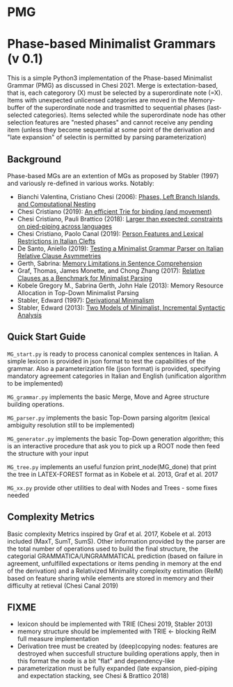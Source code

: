 # PMG
Phase-based Minimalist Grammars (v 0.1)
===================================================

This is a simple Python3 implementation of the Phase-based Minimalist Grammar (PMG) as discussed in Chesi 2021.
Merge is extectation-based, that is, each categorory (X) must be selected by a superordinate note (=X).
Items with unexpected unlicensed categories are moved in the Memory-buffer of the superordinate node and trasmitted to sequential phases (last-selected categories).
Items selected while the superordinate node has other selection features are "nested phases" and cannot receive any pending item (unless they become sequential at some point of the derivation and "late expansion" of selectin is permitted by parsing parameterization)

Background
----------

Phase-based MGs are an extention of MGs as proposed by Stabler (1997) and variously re-defined in various works. Notably:

- Bianchi Valentina, Cristiano Chesi (2006): [Phases, Left Branch Islands, and Computational Nesting](https://repository.upenn.edu/pwpl/vol12/iss1/3/)
- Chesi Cristiano (2019): [An efficient Trie for binding (and movement)](http://ceur-ws.org/Vol-2253/paper07.pdf)
- Chesi Cristiano, Pauli Brattico (2018): [Larger than expected: constraints on pied-piping across languages](https://lingbuzz.com/j/rgg/2018/2018.04/chesi+brattico_constraints-on-pied-piping-across-languages_RGG-2018-04.pdf)
- Chesi Cristiano, Paolo Canal (2019): [Person Features and Lexical Restrictions in Italian Clefts](https://www.frontiersin.org/articles/10.3389/fpsyg.2019.02105/full)
- De Santo, Aniello (2019): [Testing a Minimalist Grammar Parser on Italian Relative Clause Asymmetries](https://www.aclweb.org/anthology/W19-2911.pdf)
- Gerth, Sabrina: [Memory Limitations in Sentence Comprehension](https://publishup.uni-potsdam.de/opus4-ubp/frontdoor/index/index/docId/7155)
- Graf, Thomas, James Monette, and Chong Zhang (2017): [Relative Clauses as a Benchmark for Minimalist Parsing](https://thomasgraf.net/doc/papers/GrafEtAl17JLM.pdf)
- Kobele Gregory M., Sabrina Gerth, John Hale (2013): Memory Resource Allocation in Top-Down Minimalist Parsing
- Stabler, Edward (1997): [Derivational Minimalism](http://www.linguistics.ucla.edu/people/stabler/eps-lacl.pdf)
- Stabler, Edward (2013): [Two Models of Minimalist, Incremental Syntactic Analysis](http://www.linguistics.ucla.edu/people/stabler/Stabler12-2models.pdf)

Quick Start Guide
-----------------
`MG_start.py` is ready to process canonical complex sentences in Italian. A simple lexicon is provided in json format to test the capabilities of the grammar.
Also a parameterization file (json format) is provided, specifying mandatory agreement categories in Italian and English (unification algorithm to be implemented) 

`MG_grammar.py` implements the basic Merge, Move and Agree structure building operations.

`MG_parser.py` implements the basic Top-Down parsing algoritm (lexical ambiguity resolution still to be implemented)

`MG_generator.py` implements the basic Top-Down generation algorithm; this is an interactive procedure that ask you to pick up a ROOT node then feed the structure with your input

`MG_tree.py` implements an useful funzion print_node(MG_done) that print the tree in LATEX-FOREST format as in Kobele et al. 2013, Graf et al. 2017

`MG_xx.py` provide other utilities to deal with Nodes and Trees - some fixes needed

Complexity Metrics
------------------
Basic complexity Metrics inspired by Graf et al. 2017, Kobele et al. 2013 included (MaxT, SumT, SumS). Other information provided by the parser are the total number of operations used to build the final structure, the categorial GRAMMATICA/UNGRAMMATICAL prediction (based on failure in agreement, unfulfilled expectations or items pending in memory at the end of the derivation) and a Relativized Minimality complexity estimation (RelM) based on feature sharing while elements are stored in memory and their difficulty at retieval (Chesi Canal 2019)

FIXME
------------------
- lexicon should be implemented with TRIE (Chesi 2019, Stabler 2013)
- memory structure should be implemented with TRIE <- blocking RelM full measure implementation
- Derivation tree must be created by (deep)copying nodes: features are destroyed when succesfull structure building operations apply, then in this format the node is a bit "flat" and dependency-like
- parameterization must be fully expanded (late expansion, pied-piping and expectation stacking, see Chesi & Brattico 2018)
